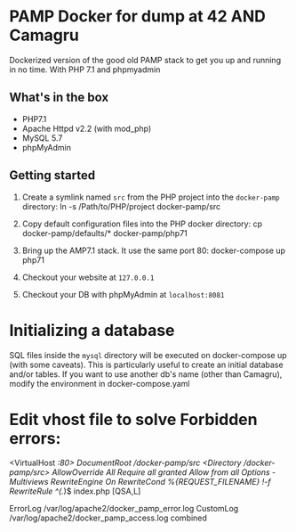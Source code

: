 # PAMP Docker for dump at 42 AND Camagru

Dockerized version of the good old PAMP stack to get you up and running in no time. With PHP 7.1 and phpmyadmin

## What's in the box

- PHP7.1
- Apache Httpd v2.2 (with mod_php)
- MySQL 5.7
- phpMyAdmin

## Getting started

1. Create a symlink named `src` from the PHP project into the `docker-pamp` directory:    ln -s /Path/to/PHP/project docker-pamp/src

2. Copy default configuration files into the PHP docker directory:     cp docker-pamp/defaults/* docker-pamp/php71
        
3. Bring up the AMP7.1 stack. It use the same port 80:      docker-compose up php71
        
4. Checkout your website at `127.0.0.1`

5. Checkout your DB with phpMyAdmin at `localhost:8081`

# Initializing a database

SQL files inside the `mysql` directory will be executed on docker-compose up (with some caveats). This is particularly useful to create an initial database and/or tables.
If you want to use another db's name (other than Camagru), modify the environment in docker-compose.yaml

# Edit vhost file to solve Forbidden errors:

<VirtualHost *:80>
  DocumentRoot /docker-pamp/src
  <Directory /docker-pamp/src>
  		AllowOverride All
		Require all granted
		Allow from all
    <IfModule mod_rewite.c>
      Options -Multiviews
      RewriteEngine On
      RewriteCond %{REQUEST_FILENAME} !-f
      RewriteRule ^(.*)$ index.php [QSA,L]
    </IfModule>
  </Directory>

  ErrorLog /var/log/apache2/docker_pamp_error.log
  CustomLog /var/log/apache2/docker_pamp_access.log combined
</VirtualHost>
